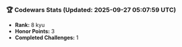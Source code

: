 ### 🏆 Codewars Stats (Updated: 2025-09-27 05:07:59 UTC)

- **Rank:** 8 kyu
- **Honor Points:** 3
- **Completed Challenges:** 1
